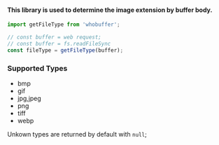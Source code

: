 #### This library is used to determine the image extension by buffer body.

```js
import getFileType from 'whobuffer';

// const buffer = web request;
// const buffer = fs.readFileSync
const fileType = getFileType(buffer);
```

### Supported Types

- bmp
- gif
- jpg,jpeg
- png
- tiff
- webp

Unkown types are returned by default with ```null```;